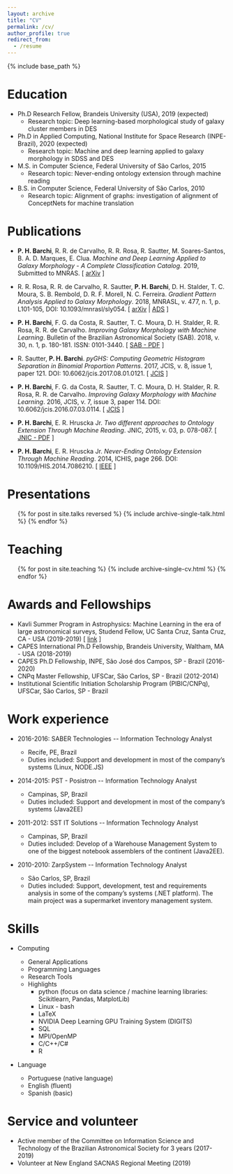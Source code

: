 ```yaml
---
layout: archive
title: "CV"
permalink: /cv/
author_profile: true
redirect_from:
  - /resume
---
```


{% include base_path %}

Education
======
* Ph.D Research Fellow, Brandeis University (USA), 2019 (expected)
  * Research topic: Deep learning-based morphological study of galaxy cluster members in DES
* Ph.D in Applied Computing, National Institute for Space Research (INPE-Brazil), 2020 (expected)
  * Research topic: Machine and deep learning applied to galaxy morphology in SDSS and DES
* M.S. in Computer Science, Federal University of São Carlos, 2015
  * Research topic: Never-ending ontology extension through machine reading
* B.S. in Computer Science, Federal University of São Carlos, 2010
  * Research topic: Alignment of graphs: investigation of alignment of ConceptNets for machine translation 


Publications
======
* **P. H. Barchi**, R. R. de Carvalho, R. R. Rosa, R. Sautter, M. Soares-Santos, B. A. D. Marques, E. Clua. *Machine and Deep Learning Applied to Galaxy Morphology - A Complete Classification Catalog*. 2019, Submitted to MNRAS. \[ [arXiv](https://arxiv.org/abs/1901.07047) ]

* R. R. Rosa, R. R. de Carvalho, R. Sautter, **P. H. Barchi**, D. H. Stalder, T. C. Moura, S. B. Rembold, D. R. F. Morell, N. C. Ferreira. *Gradient Pattern Analysis Applied to Galaxy Morphology*. 2018, MNRASL, v. 477, n. 1, p. L101-105, DOI: 10.1093/mnrasl/sly054. \[ [arXiv](https://arxiv.org/abs/1803.10853) | [ADS](http://adsabs.harvard.edu/abs/2018MNRAS.477L.101R) ]

* **P. H. Barchi**, F. G. da Costa, R. Sautter, T. C. Moura, D. H. Stalder, R. R. Rosa, R. R. de Carvalho. *Improving Galaxy Morphology with Machine Learning*. Bulletin of the Brazilian Astronomical Society (SAB). 2018, v. 30, n. 1, p. 180-181. ISSN: 0101-3440. \[ [SAB - PDF](https://sab-astro.org.br/wp-content/uploads/2018/10/PauloBarchi.pdf) ]

* R. Sautter, **P. H. Barchi**. *pyGHS: Computing Geometric Histogram Separation in Binomial Proportion Patterns*. 2017, JCIS, v. 8, issue 1, paper 121. DOI: 10.6062/jcis.2017.08.01.0121. \[ [JCIS](http://epacis.net/jcis/10.6062jcis.2017.08.01.0121.php) ]

* **P. H. Barchi**, F. G. da Costa, R. Sautter, T. C. Moura, D. H. Stalder, R. R. Rosa, R. R. de Carvalho. *Improving Galaxy Morphology with Machine Learning*. 2016, JCIS, v. 7, issue 3, paper 114. DOI: 10.6062/jcis.2016.07.03.0114. \[ [JCIS](http://www.epacis.net/jcis/10.6062jcis.2016.07.03.0114.php) ]

* **P. H. Barchi**, E. R. Hruscka Jr. *Two different approaches to Ontology Extension Through Machine Reading*. JNIC, 2015, v. 03, p. 078-087. \[ [JNIC - PDF](http://www.mirlabs.net/jnic/secured/Volume3-Issue1/Paper9.pdf) ]
  
* **P. H. Barchi**, E. R. Hruscka Jr. *Never-Ending Ontology Extension Through Machine Reading*. 2014, ICHIS, page 266. DOI: 10.1109/HIS.2014.7086210. \[ [IEEE](https://ieeexplore.ieee.org/document/7086210?tp=&arnumber=7086210&url=http:%2F%2Fieeexplore.ieee.org%2Fstamp%2Fstamp.jsp%3Ftp%3D%26arnumber%3D7086210) ]

Presentations
======
  <ul>{% for post in site.talks reversed %}
    {% include archive-single-talk.html %}
  {% endfor %}</ul>


Teaching
======
  <ul>{% for post in site.teaching %}
    {% include archive-single-cv.html %}
  {% endfor %}</ul>


Awards and Fellowships
======
* Kavli Summer Program in Astrophysics: Machine Learning in the era of large astronomical surveys, Studend Fellow, UC Santa Cruz, Santa Cruz, CA - USA (2019-2019) \[ [link](https://kspa.soe.ucsc.edu/2019/students) ]
* CAPES International Ph.D Fellowship, Brandeis University, Waltham, MA - USA (2018-2019)
* CAPES Ph.D Fellowship, INPE, São José dos Campos, SP - Brazil (2016-2020)
* CNPq Master Fellowship, UFSCar, São Carlos, SP - Brazil (2012-2014)
* Institutional Scientific Initiation Scholarship Program (PIBIC/CNPq), UFSCar, São Carlos, SP - Brazil


Work experience
======
* 2016-2016: SABER Technologies -- Information Technology Analyst
  * Recife, PE, Brazil
  * Duties included: Support and development in most of the company’s systems (Linux, NODE.JS)

* 2014-2015: PST - Posistron -- Information Technology Analyst
  * Campinas, SP, Brazil
  * Duties included: Support and development in most of the company’s systems (Java2EE)

* 2011-2012: SST IT Solutions -- Information Technology Analyst
  * Campinas, SP, Brazil
  * Duties included: Develop of a Warehouse Management System to one of the biggest notebook assemblers of the continent (Java2EE).
  
* 2010-2010: ZarpSystem -- Information Technology Analyst
  * São Carlos, SP, Brazil
  * Duties included: Support, development, test and requirements analysis in some of the company’s systems (.NET platform). The main project was a supermarket inventory management system.


Skills
======
* Computing
  * General Applications 
  * Programming Languages
  * Research Tools
  * Highlights
    * python (focus on data science / machine learning libraries: Scikitlearn, Pandas, MatplotLib)
    * Linux - bash
    * LaTeX
    * NVIDIA Deep Learning GPU Training System (DIGITS)
    * SQL
    * MPI/OpenMP
    * C/C++/C#
    * R

* Language
  * Portuguese (native language)
  * English (fluent)
  * Spanish (basic)


Service and volunteer
======
* Active member of the Committee on Information Science and Technology of the Brazilian Astronomical Society for 3 years (2017-2019)
* Volunteer at New England SACNAS Regional Meeting (2019)
